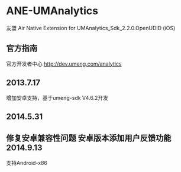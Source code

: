 ANE-UMAnalytics 
===============
友盟 
Air Native Extension for UMAnalytics_Sdk_2.2.0.OpenUDID (iOS)

官方指南
---------
官方开发者中心 http://dev.umeng.com/analytics

2013.7.17
---------
增加安卓支持，基于umeng-sdk V4.6.2开发

2014.5.31
---------
修复安卓兼容性问题
安卓版本添加用户反馈功能 
2014.9.13
---------
支持Android-x86
